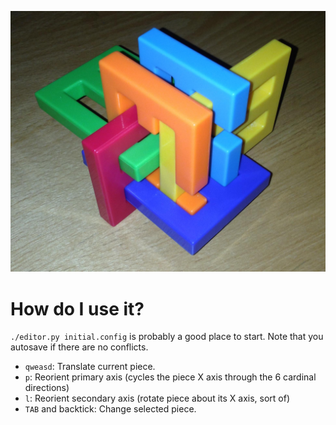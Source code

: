 ![Puzzle](puzzle.jpg)

# How do I use it?

`./editor.py initial.config` is probably a good place to start. Note
that you autosave if there are no conflicts.

- `qweasd`: Translate current piece.
- `p`: Reorient primary axis (cycles the piece X axis through the 6
  cardinal directions)
- `l`: Reorient secondary axis (rotate piece about its X axis, sort of)
- `TAB` and backtick: Change selected piece.
